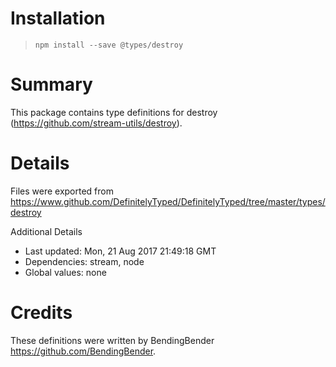 # Installation
> `npm install --save @types/destroy`

# Summary
This package contains type definitions for destroy (https://github.com/stream-utils/destroy).

# Details
Files were exported from https://www.github.com/DefinitelyTyped/DefinitelyTyped/tree/master/types/destroy

Additional Details
 * Last updated: Mon, 21 Aug 2017 21:49:18 GMT
 * Dependencies: stream, node
 * Global values: none

# Credits
These definitions were written by BendingBender <https://github.com/BendingBender>.
